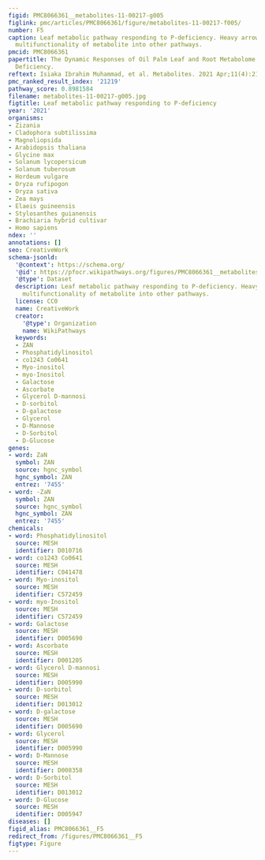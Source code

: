 ```yaml
---
figid: PMC8066361__metabolites-11-00217-g005
figlink: pmc/articles/PMC8066361/figure/metabolites-11-00217-f005/
number: F5
caption: Leaf metabolic pathway responding to P-deficiency. Heavy arrows indicate
  multifunctionality of metabolite into other pathways.
pmcid: PMC8066361
papertitle: The Dynamic Responses of Oil Palm Leaf and Root Metabolome to Phosphorus
  Deficiency.
reftext: Isiaka Ibrahim Muhammad, et al. Metabolites. 2021 Apr;11(4):217.
pmc_ranked_result_index: '21219'
pathway_score: 0.8981584
filename: metabolites-11-00217-g005.jpg
figtitle: Leaf metabolic pathway responding to P-deficiency
year: '2021'
organisms:
- Zizania
- Cladophora subtilissima
- Magnoliopsida
- Arabidopsis thaliana
- Glycine max
- Solanum lycopersicum
- Solanum tuberosum
- Hordeum vulgare
- Oryza rufipogon
- Oryza sativa
- Zea mays
- Elaeis guineensis
- Stylosanthes guianensis
- Brachiaria hybrid cultivar
- Homo sapiens
ndex: ''
annotations: []
seo: CreativeWork
schema-jsonld:
  '@context': https://schema.org/
  '@id': https://pfocr.wikipathways.org/figures/PMC8066361__metabolites-11-00217-g005.html
  '@type': Dataset
  description: Leaf metabolic pathway responding to P-deficiency. Heavy arrows indicate
    multifunctionality of metabolite into other pathways.
  license: CC0
  name: CreativeWork
  creator:
    '@type': Organization
    name: WikiPathways
  keywords:
  - ZAN
  - Phosphatidylinositol
  - co1243 Co0641
  - Myo-inositol
  - myo-Inositol
  - Galactose
  - Ascorbate
  - Glycerol D-mannosi
  - D-sorbitol
  - D-galactose
  - Glycerol
  - D-Mannose
  - D-Sorbitol
  - D-Glucose
genes:
- word: ZaN
  symbol: ZAN
  source: hgnc_symbol
  hgnc_symbol: ZAN
  entrez: '7455'
- word: -ZaN
  symbol: ZAN
  source: hgnc_symbol
  hgnc_symbol: ZAN
  entrez: '7455'
chemicals:
- word: Phosphatidylinositol
  source: MESH
  identifier: D010716
- word: co1243 Co0641
  source: MESH
  identifier: C041478
- word: Myo-inositol
  source: MESH
  identifier: C572459
- word: myo-Inositol
  source: MESH
  identifier: C572459
- word: Galactose
  source: MESH
  identifier: D005690
- word: Ascorbate
  source: MESH
  identifier: D001205
- word: Glycerol D-mannosi
  source: MESH
  identifier: D005990
- word: D-sorbitol
  source: MESH
  identifier: D013012
- word: D-galactose
  source: MESH
  identifier: D005690
- word: Glycerol
  source: MESH
  identifier: D005990
- word: D-Mannose
  source: MESH
  identifier: D008358
- word: D-Sorbitol
  source: MESH
  identifier: D013012
- word: D-Glucose
  source: MESH
  identifier: D005947
diseases: []
figid_alias: PMC8066361__F5
redirect_from: /figures/PMC8066361__F5
figtype: Figure
---
```

